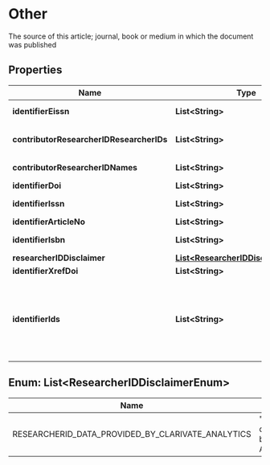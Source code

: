 

# Other

The source of this article; journal, book or medium in which the document was published

## Properties

Name | Type | Description | Notes
------------ | ------------- | ------------- | -------------
**identifierEissn** | **List&lt;String&gt;** | Electronic International Standard Identifier Number. [What is an ISSN?](https://www.issn.org/understanding-the-issn/what-is-an-issn/) |  [optional]
**contributorResearcherIDResearcherIDs** | **List&lt;String&gt;** | ResearcherID provided from Web of Science. [What is my Web of Science ResearcherID?](https://publons.freshdesk.com/support/solutions/articles/12000038281-what-is-my-web-of-science-researcherid-) |  [optional]
**contributorResearcherIDNames** | **List&lt;String&gt;** | The author names in the same order from &#x60;Contributor.ResearcherID.ResearcherIDs&#x60; |  [optional]
**identifierDoi** | **List&lt;String&gt;** | Digital Object Identifier |  [optional]
**identifierIssn** | **List&lt;String&gt;** | International Standard Identifier Number. [What is an ISSN?](https://www.issn.org/understanding-the-issn/what-is-an-issn/) |  [optional]
**identifierArticleNo** | **List&lt;String&gt;** | Article Number |  [optional]
**identifierIsbn** | **List&lt;String&gt;** | International Standard Book Number. [What is an ISBN?](https://www.isbn-international.org/content/what-isbn) |  [optional]
**researcherIDDisclaimer** | [**List&lt;ResearcherIDDisclaimerEnum&gt;**](#List&lt;ResearcherIDDisclaimerEnum&gt;) | Dislaimer for ResearcherID |  [optional]
**identifierXrefDoi** | **List&lt;String&gt;** | Digital Object Identifier |  [optional]
**identifierIds** | **List&lt;String&gt;** | The IDS Number is included in the export from Web of Science to Researcher Solutions products. The ISI Document Delivery Number is used to uniquely identify documents that can be delivered via IDS. It is of no particular use if the user does not wish to use our document delivery. |  [optional]



## Enum: List&lt;ResearcherIDDisclaimerEnum&gt;

Name | Value
---- | -----
RESEARCHERID_DATA_PROVIDED_BY_CLARIVATE_ANALYTICS | &quot;ResearcherID data provided by Clarivate Analytics&quot;



